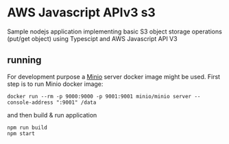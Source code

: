 # AWS Javascript APIv3 s3

Sample nodejs application implementing basic S3 object storage operations (put/get object) using Typescipt and AWS Javascript API V3

## running

For development purpose a [Minio](https://hub.docker.com/r/minio/minio/) server docker image might be used. First step is to run Minio docker image:
```
docker run --rm -p 9000:9000 -p 9001:9001 minio/minio server --console-address ":9001" /data
```
and then build & run application
```
npm run build
npm start
```